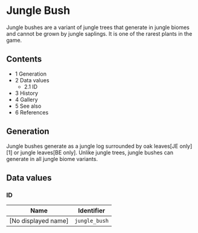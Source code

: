# Jungle Bush
Jungle bushes are a variant of jungle trees that generate in jungle biomes and cannot be grown by jungle saplings. It is one of the rarest plants in the game.

## Contents
- 1 Generation
- 2 Data values
	- 2.1 ID
- 3 History
- 4 Gallery
- 5 See also
- 6 References

## Generation
Jungle bushes generate as a jungle log surrounded by oak leaves‌[JE  only][1] or jungle leaves‌[BE  only]. Unlike jungle trees, jungle bushes can generate in all jungle biome variants.

## Data values
### ID
| Name                | Identifier    |
|---------------------|---------------|
| [No displayed name] | `jungle_bush` |

